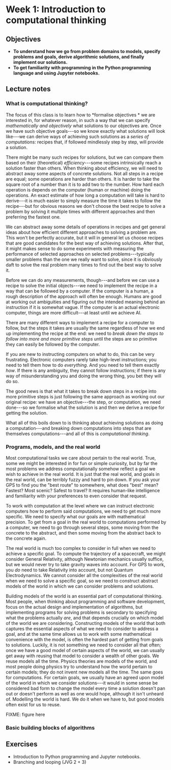 # Week 1: Introduction to computational thinking

## Objectives

* **To understand how we go from problem domains to models, specify problems and goals, derive algorithmic solutions, and finally implement our solutions.**
* **To get familiarity with programming in the Python programming language and using Jupyter notebooks.**

## Lecture notes

### What is computational thinking?

The focus of this class is to learn how to *formalise objectives * we are interested in, for whatever reason, in such a way that we can specify *mathematically and objectively* what solutions to our objectives are. Once we have such objective goals---so we know exactly what solutions will look like---we can derive ways of achieving such solutions as a *series of computations:* recipes that, if followed mindlessly step by step, will provide a solution.

There might be many such recipes for solutions, but we can compare them based on their (theoretical) *efficiency*---some recipes intrinsically reach a solution faster than others. When thinking about efficiency, we will need to abstract away some aspects of concrete solutions. Not all steps in a recipe are equal; some operations are harder than others. It is harder to take the square root of a number than it is to add two to the number. How hard each operation is depends on the computer (human or machine) doing the operations. An exact estimate of how long a computation will take is hard to derive---it is much easier to simply measure the time it takes to follow the recipe---but for obvious reasons we don't choose the best recipe to solve a problem by solving it multiple times with different approaches and then preferring the fastest one.

We can abstract away some details of operations in recipes and get general ideas about how efficient different approaches to solving a problem are. This won't be perfectly accurate, but it will in general let us choose recipes that are good candidates for the best way of achieving solutions. After that, it might makes sense to do some experiments with measuring the performance of selected approaches on selected problems---typically smaller problems than the one we really want to solve, since it is obviously daft to solve the real problem many times to find out the best way to solve it.

Before we can do any measurements, though---and before we can use a recipe to solve the initial objects---we need to implement the recipe in a way that can be followed by a computer. If the computer is a human, a rough description of the approach will often be enough. Humans are good at working out ambiguities and figuring out the intended meaning behind an instruction if it is somewhat vague. If the computer is an actual electronic computer, things are more difficult---at least until we achieve AI.

There are many different ways to implement a recipe for a computer to follow, but the steps it takes are usually the same regardless of how we end up implementing the recipe at the end: we need to *break down the steps to follow into more and more primitive steps* until the steps are so primitive they can easily be followed by the computer.

If you are new to instructing computers on what to do, this can be very frustrating. Electronic computers rarely take high-level instructions; you need to tell them how to do *everything*. And you need to tell them exactly *how*. If there is any ambiguity, they cannot follow instructions; if there is any way of misunderstanding you and doing the wrong thing, you bet they will do so.

The good news is that what it takes to break down steps in a recipe into more primitive steps is just following the same approach as working out our original recipe: we have an objective---the step, or computation, we need done---so we formalise what the solution is and then we derive a recipe for getting the solution.

What all of this boils down to is thinking about achieving solutions as doing a computation---and breaking down computations into steps that are themselves computations---and all of this is *computational thinking*.

### Programs, models, and the real world

Most computational tasks we care about pertain to the real world. True, some we might be interested in for fun or simple curiosity, but by far the most problems we address computationally somehow reflect a goal we wish to achieve in the real world. It is just that the real world, and goals in the real world, can be terribly fuzzy and hard to pin down. If you ask your GPS to find you the "best route" to somewhere, what does "best" mean? Fastest? Most scenic? Safest to travel? It requires human-like intelligence and familiarity with your preferences to even consider that request.

To work with computation at the level where we can instruct electronic computers how to perform said computations, we need to get much more specific. We need to specify what our goals are with mathematical precision. To get from a goal in the real world to computations performed by a computer, we need to go through several steps, some moving from the concrete to the abstract, and then some moving from the abstract back to the concrete again.

The real world is much too complex to consider in full when we need to achieve a specific goal. To compute the trajectory of a spacecraft, we might consider General Relativity, although Newtonian mechanics usually suffice, but we would never try to take gravity waves into account. For GPS to work, you *do* need to take Relativity into account, but not Quantum Electrodynamics. We cannot consider all the complexities of the real world when we need to solve a specific goal, so we need to construct abstract models of the world in which we can consider problems and solutions.

Building models of the world is an essential part of computational thinking. Most people, when thinking about programming and software development, focus on the actual design and implementation of algorithms, but implementing programs for solving problems is secondary to specifying what the problems actually *are*, and that depends crucially on which model of the world we are considering. Constructing models of the world that both captures the essential aspects of what we need to consider to address a goal, and at the same time allows us to work with some mathematical convenience with the model, is often the hardest part of getting from goals to solutions. Luckily, it is not something we need to consider all that often; once we have a good model of certain aspects of the world, we can usually get away with reusing that model to consider a wealth of other goals. We reuse models all the time. Physics theories are models of the world, and most people doing physics try to understand how the world pertain to certain models; they do not invent new models all the time. The same goes for computations. For certain goals, we usually have an agreed upon model of the world in which we consider solutions---it would in some sense be considered bad form to change the model every time a solution doesn't pan out or doesn't perform as well as one would hope, although it isn't unheard of. Modelling the world is hard. We do it when we have to, but good models often exist for us to reuse.





FIXME: figure here



### Basic building blocks of algorithms


## Exercises

* Introduction to Python programming and Jupyter notebooks. 
* Branching and looping (JVG 2 + 3)

